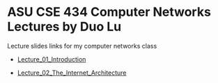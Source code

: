 # ASU CSE 434 Computer Networks Lectures by Duo Lu
Lecture slides links for my computer networks class


* [Lecture_01_Introduction](https://docs.google.com/presentation/d/176RSe3LdyvLN_hiHkxfXF6rlcNIvzPCduzMOb4VeQrQ/edit?usp=sharing)

* [Lecture_02_The_Internet_Architecture](https://docs.google.com/presentation/d/11p_kqocfcX9zYVuOBRnirM-lOwUiq8YhLJ1QaG_jNXs/edit?usp=sharing)


